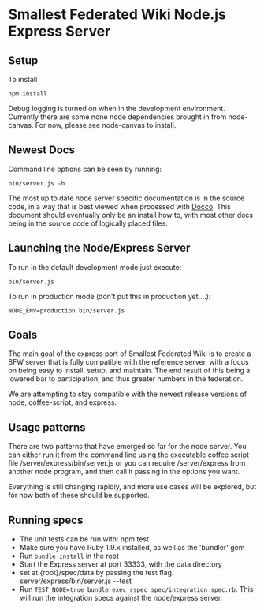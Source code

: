 # Smallest Federated Wiki Node.js Express Server
## Setup

To install

	npm install

Debug logging is turned on when in the development environment.
Currently there are some none node dependencies brought in from
node-canvas.  For now, please see node-canvas to install.

## Newest Docs
Command line options can be seen by running:

	bin/server.js -h

The most up to date node server specific documentation is in the source
code, in a way that is best viewed when processed with 
[Docco](http://jashkenas.github.com/docco/). This document should eventually
only be an install how to, with most other docs being in the source code
of logically placed files.

## Launching the Node/Express Server

To run in the default development mode just execute:

	bin/server.js

To run in production mode (don't put this in production yet....):

	NODE_ENV=production bin/server.js

## Goals
The main goal of the express port of Smallest Federated Wiki is to create a
SFW server that is fully compatible with the reference server, with a focus
on being easy to install, setup, and maintain.  The end result of this being
a lowered bar to participation, and thus greater numbers in the federation.

We are attempting to stay compatible  with the newest release versions of
node, coffee-script, and express.

## Usage patterns
There are two patterns that have emerged so far for the node server.
You can either run it from the command line using the executable coffee script
file /server/express/bin/server.js or you can require /server/express from another
node program, and then call it passing in the options you want.

Everything is still changing rapidly, and more use cases will be explored,
but for now both of these should be supported.

## Running specs

* The unit tests can be run with:
	npm test
* Make sure you have Ruby 1.9.x installed, as well as the 'bundler' gem
* Run `bundle install` in the root
* Start the Express server at port 33333, with the data directory 
* set at {root}/spec/data by passing the test flag.
	server/express/bin/server.js --test
* Run `TEST_NODE=true bundle exec rspec spec/integration_spec.rb`. This will run the integration specs against the node/express server.
